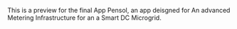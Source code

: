 This is a preview for the final App Pensol, an app deisgned for An advanced Metering Infrastructure for an a Smart DC Microgrid.
